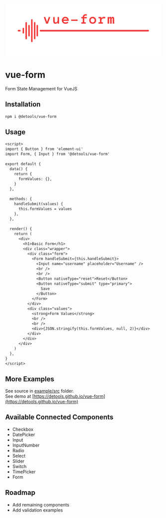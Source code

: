 ![image](twitter_header_photo_1.png)

# vue-form

Form State Management for VueJS

## Installation

```bash
npm i @detools/vue-form
```

## Usage

```vue
<script>
import { Button } from 'element-ui'
import Form, { Input } from '@detools/vue-form'

export default {
  data() {
    return {
      formValues: {},
    }
  },

  methods: {
    handleSubmit(values) {
      this.formValues = values
    },
  },

  render() {
    return (
      <div>
        <h1>Basic Form</h1>
        <div class="wrapper">
          <div class="form">
            <Form handleSubmit={this.handleSubmit}>
              <Input name="username" placeholder="Username" />
              <br />
              <br />
              <Button nativeType="reset">Reset</Button>
              <Button nativeType="submit" type="primary">
                Save
              </Button>
            </Form>
          </div>
          <div class="values">
            <strong>Form Values</strong>
            <br />
            <br />
            <div>{JSON.stringify(this.formValues, null, 2)}</div>
          </div>
        </div>
      </div>
    )
  },
}
</script>
```

## More Examples

See source in [example/src](/example/src) folder.  
See demo at [https://detools.github.io/vue-form](https://detools.github.io/vue-form)

## Available Connected Components

- Checkbox
- DatePicker
- Input
- InputNumber
- Radio
- Select
- Slider
- Switch
- TimePicker
- Form

## Roadmap

- Add remaining components
- Add validation examples
